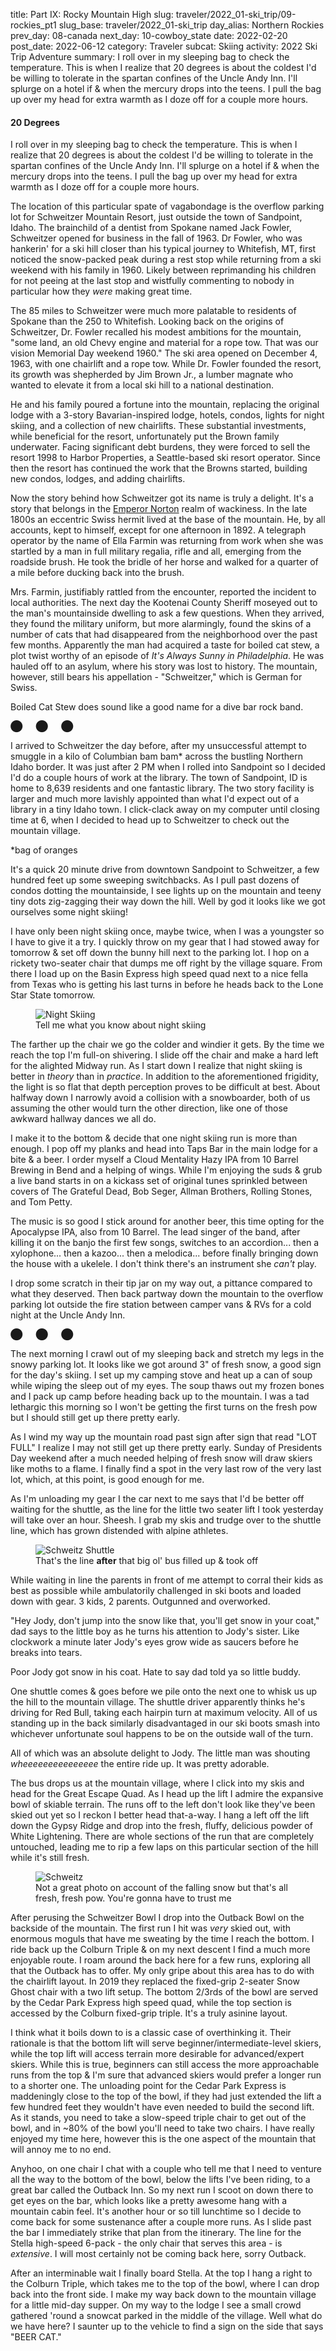 title: Part IX: Rocky Mountain High
slug: traveler/2022_01-ski_trip/09-rockies_pt1
slug_base: traveler/2022_01-ski_trip
day_alias: Northern Rockies
prev_day: 08-canada
next_day: 10-cowboy_state
date: 2022-02-20
post_date: 2022-06-12
category: Traveler
subcat: Skiing
activity: 2022 Ski Trip Adventure
summary: I roll over in my sleeping bag to check the temperature. This is when I realize that 20 degrees is about the coldest I'd be willing to tolerate in the spartan confines of the Uncle Andy Inn. I'll splurge on a hotel if & when the mercury drops into the teens. I pull the bag up over my head for extra warmth as I doze off for a couple more hours.

<h4 class="article-subheader">20 Degrees</h4>
I roll over in my sleeping bag to check the temperature. This is when I realize
that 20 degrees is about the coldest I'd be willing to tolerate in the spartan
confines of the Uncle Andy Inn. I'll splurge on a hotel if & when the mercury
drops into the teens. I pull the bag up over my head
for extra warmth as I doze off for a couple more hours.

The location of this particular spate of vagabondage is the overflow parking lot
for Schweitzer Mountain Resort, just outside the town of Sandpoint, Idaho. The
brainchild of a dentist from Spokane named Jack Fowler, Schweitzer opened for business
in the fall of 1963. Dr Fowler, who was hankerin' for a ski hill closer than his typical
journey to Whitefish, MT, first noticed the snow-packed peak during a rest
stop while returning from a ski weekend with his family in 1960. Likely
between reprimanding his children for not peeing at the last stop and wistfully
commenting to nobody in particular how they *were* making great time.

The 85 miles to Schweitzer were much more palatable to residents of Spokane than
the 250 to Whitefish. Looking back on the origins of Schweitzer, Dr. Fowler
recalled his modest ambitions for the mountain, "some land, an old Chevy engine
and material for a rope tow. That was our vision Memorial Day weekend 1960." The
ski area opened on December 4, 1963, with one chairlift and a rope tow. While
Dr. Fowler founded the resort, its growth was shepherded by
Jim Brown Jr., a lumber magnate who wanted to elevate it from a local
ski hill to a national destination.

He and his family poured a fortune into the mountain, replacing the original
lodge with a 3-story Bavarian-inspired lodge, hotels, condos, lights for night
skiing, and a collection of new chairlifts. These substantial investments, while
beneficial for the resort, unfortunately put the Brown family underwater. Facing
significant debt burdens, they were forced to sell the resort 1998 to Harbor
Properties, a Seattle-based ski resort operator. Since then the resort has
continued the work that the Browns started, building new condos, lodges, and
adding chairlifts.

Now the story behind how Schweitzer got its name is truly a delight. It's a
story that belongs in the
<a href="/traveler/2022_01-ski_trip/03-wine.html?id=gg-bridge" target="_blank" rel="noopener noreferrer">Emperor Norton</a>
realm of wackiness. In the late 1800s an eccentric Swiss hermit lived at the base of
the mountain. He, by all accounts, kept to himself, except for one afternoon in
1892. A telegraph operator by the name of Ella Farmin was returning from work
when she was startled by a man in full military regalia, rifle and all, emerging
from the roadside brush. He took the bridle of her horse and walked for a
quarter of a mile before ducking back into the brush.

Mrs. Farmin, justifiably rattled from the encounter, reported the incident to
local authorities. The next day the Kootenai County Sheriff moseyed out to
the man's mountainside dwelling to ask a few questions. When they arrived, they
found the military uniform, but more alarmingly, found the skins of a
number of cats that had disappeared from the neighborhood over the past few
months. Apparently the man had acquired a taste for boiled cat stew, a plot
twist worthy of an episode of *It's Always Sunny in Philadelphia*. He was hauled
off to an asylum, where his story was lost to history. The mountain, however,
still bears his appellation - "Schweitzer," which is German for Swiss.

Boiled Cat Stew does sound like a good name for a dive bar rock band.

<p class="section-divider my-4">&#11044;&emsp;&ensp;&#11044;&emsp;&ensp;&#11044;</p>

I arrived to Schweitzer the day before, after my unsuccessful attempt to smuggle
in a kilo of Columbian bam bam\* across the bustling Northern Idaho border. It
was just after 2 PM when I rolled into Sandpoint so I decided I'd do a couple
hours of work at the library. The town of Sandpoint, ID is home to 8,639
residents and one fantastic library. The two story facility is larger and much
more lavishly appointed
than what I'd expect out of a library in a tiny Idaho town. I click-clack away
on my computer until closing time at 6, when I decided to head up to Schweitzer
to check out the mountain village.

\*bag of oranges

It's a quick 20 minute drive from downtown Sandpoint to Schweitzer, a few
hundred feet up some sweeping switchbacks. As I pull past dozens of
condos dotting the mountainside, I see lights up on the mountain and teeny
tiny dots zig-zagging their way down the hill. Well by
god it looks like we got ourselves some night skiing!

I have only been night skiing once, maybe twice, when I was a youngster so I
have to give it a try. I quickly throw on my gear that I had stowed away for
tomorrow & set off down the bunny hill next to the parking lot. I hop on a
rickety two-seater chair that dumps me off right by the village square. From there I load up
on the Basin Express high speed quad next to a nice fella from Texas who is
getting his last turns in before he heads back to the Lone Star State tomorrow.

<figure class="figure container-fluid">
  <img class="figure-img img-fluid mt-2 rounded" src="/theme/images/traveler/2022_01-ski_trip/rock1_night_skiing.jpeg" alt="Night Skiing">
  <figcaption class="figure-caption">Tell me what you know about night skiing</figcaption>
</figure>

The farther up the chair we go the colder and windier it gets. By the time we
reach the top I'm full-on shivering. I slide off the chair and make a hard left
for the alighted Midway run. As I start down I realize that night skiing
is better in *theory* than in *practice*. In addition to the aforementioned
frigidity, the light is so flat that depth perception proves to be difficult at
best. About halfway down I narrowly avoid a collision with a snowboarder, both of
us assuming the other would turn the other direction, like one of those awkward
hallway dances we all do.

I make it to the bottom & decide that one night skiing run is more than enough.
I pop off my planks and head into Taps Bar in the main lodge for
a bite & a beer. I order myself a Cloud Mentality Hazy IPA from 10 Barrel
Brewing in Bend and a helping of wings. While I'm enjoying the suds & grub a
live band starts in on a kickass set of original tunes sprinkled between covers
of The Grateful Dead, Bob Seger, Allman Brothers, Rolling Stones, and Tom Petty.

The music is so good I stick around for another beer, this time opting for the
Apocalypse IPA, also from 10 Barrel. The lead singer of the band, after killing
it on the banjo the first few songs, switches to an accordion... then a
xylophone... then a kazoo... then a melodica... before finally bringing
down the house with a ukelele. I don't think there's an instrument she *can't*
play.

I drop some scratch in their tip jar on my way out, a pittance compared to what
they deserved. Then back partway down the mountain to the overflow parking lot
outside the fire station between camper vans & RVs for a cold night
at the Uncle Andy Inn.

<p class="section-divider my-4">&#11044;&emsp;&ensp;&#11044;&emsp;&ensp;&#11044;</p>

The next morning I crawl out of my sleeping back and stretch my legs in the
snowy parking lot. It looks like we got around 3" of fresh snow, a
good sign for the day's skiing. I set up my camping stove and heat up a can of
soup while wiping the sleep out of my eyes. The soup thaws out my frozen bones
and I pack up camp before heading back up to
the mountain. I was a tad lethargic this morning so I won't be getting the first
turns on the fresh pow but I should still get up there pretty early.

As I wind my way up the mountain road past sign after sign that read "LOT FULL" I
realize I may not still get up there pretty early. Sunday of Presidents Day
weekend after a much needed helping of fresh snow will draw skiers like moths to
a flame. I finally find a spot in the very last row of the very last lot, which,
at this point, is good enough for me.

As I'm unloading my gear I the car next to me says that I'd be better off
waiting for the shuttle, as the line for the little two seater lift I took
yesterday will take over an hour. Sheesh. I grab my skis and trudge over to the
shuttle line, which has grown distended with alpine athletes.

<figure class="figure">
  <img class="figure-img img-fluid mt-2 rounded" src="/theme/images/traveler/2022_01-ski_trip/rock1_shuttle.jpeg" alt="Schweitz Shuttle">
  <figcaption class="figure-caption">That's the line <b>after</b> that big ol'
	bus filled up & took off</figcaption>
</figure>

While waiting in line the parents in front of me attempt to corral their kids as
best as possible while ambulatorily challenged in ski boots and loaded down with
gear. 3 kids, 2 parents. Outgunned and overworked.

"Hey Jody, don't jump into the snow like that, you'll get snow in your coat,"
dad says to the little boy as he turns his attention to Jody's sister. Like
clockwork a minute later Jody's eyes grow wide as saucers before he breaks into
tears.

Poor Jody got snow in his coat. Hate to say dad told ya so little buddy.

One shuttle comes & goes before we pile onto the next one to whisk us up the
hill to the mountain village. The shuttle driver apparently thinks he's
driving for Red Bull, taking each hairpin turn at maximum velocity. All
of us standing up in the back similarly disadvantaged in our ski boots smash
into whichever unfortunate soul happens to be on the outside wall of the turn.

All of which was an absolute delight to Jody. The little man was shouting
*wheeeeeeeeeeeeeee* the entire ride up. It was pretty adorable.

The bus drops us at the mountain village, where I click into my skis and head
for the Great Escape Quad. As I head up the lift I admire the expansive bowl
of skiable terrain. The runs off to the left don't look like they've been skied
out yet so I reckon I better head that-a-way. I hang a left off the lift down
the Gypsy Ridge and drop into the fresh, fluffy, delicious powder of White
Lightening. There are whole sections of the run that are completely untouched,
leading me to rip a few laps on this particular section of the hill while it's
still fresh.

<figure class="figure">
  <img class="figure-img img-fluid mt-2 rounded" src="/theme/images/traveler/2022_01-ski_trip/rock1_schweitz.jpeg" alt="Schweitz">
  <figcaption class="figure-caption">Not a great photo on account of the falling
	snow but that's all fresh, fresh pow. You're gonna have to trust me</figcaption>
</figure>

After perusing the Schweitzer Bowl I drop into the Outback Bowl on the
backside of the mountain. The first run I hit was *very* skied out, with
enormous moguls that have me sweating by the time I reach the bottom. I ride
back up the Colburn Triple & on my next descent I find a much more enjoyable
route. I roam around the back here for a few runs, exploring all that the
Outback has to offer. My only gripe about this area has to do with the
chairlift layout. In 2019 they replaced the fixed-grip 2-seater Snow Ghost chair
with a two lift setup. The bottom 2/3rds of the bowl are served by the Cedar
Park Express high speed quad, while the top section is accessed by the Colburn
fixed-grip triple. It's a truly asinine layout. 

I think what it boils down to is a classic case of overthinking it. Their
rationale is that the bottom lift will serve beginner/intermediate-level skiers,
while the top lift
will access terrain more desirable for advanced/expert skiers. While this is
true, beginners can still access the more approachable runs from the top & I'm sure
that advanced skiers would prefer a longer run to a shorter one. The unloading
point for the Cedar Park Express is maddeningly close to the top of the bowl, if
they had just extended the lift a few hundred feet they wouldn't have even
needed to build the second lift. As it stands, you need to take a slow-speed
triple chair to get out of the bowl, and in ~80% of the bowl you'll need to take
two chairs. I
have really enjoyed my time here, however this is the one aspect of the
mountain that will annoy me to no end.

Anyhoo, on one chair I chat with a couple who tell me that I need to
venture all the way to the bottom of the bowl, below the lifts I've
been riding, to a great bar called the Outback Inn. So my next run I scoot on
down there to get eyes on the bar, which looks like a pretty awesome hang with a
mountain cabin feel. It's another hour or so till lunchtime so I decide to come
back for some sustenance after a couple more runs. As I slide past the bar I
immediately strike that plan from the itinerary. The line for the Stella
high-speed 6-pack - the only chair that serves this area - is *extensive*. I
will most certainly not be coming back here, sorry Outback.

After an interminable wait I finally board Stella. At the top I hang a right to
the Colburn Triple, which takes me to the top of the bowl, where I can drop back
into the front side. I make my way back down to the mountain village for a
little mid-day supper. On my way to the lodge I see a small crowd gathered
'round a snowcat parked in the middle of the village. Well what do we have
here? I saunter up to the vehicle to find a sign on the side that says "BEER CAT."

<div style="width:80%; height:0; padding-bottom:60%; position:relative; margin: 0 auto;">
	<div class="tenor-gif-embed" data-postid="18418528" data-share-method="host" data-aspect-ratio="1.43498" data-width="100%"></div>
	<script type="text/javascript" async src="https://tenor.com/embed.js"></script>
</div>

10 Barrel Brewing teamed up with pro snowboarder and amateur handyman Mike
Basich to create a beer bar on wheels... Or, rather, tracks. He documented the
process of building out the Beer Cat, have a look.

<iframe class="col-12 video-div mb-3" height="400" src="https://www.youtube.com/embed/K56Bm8L9FRg" title="YouTube video player" frameborder="0" allow="accelerometer; autoplay; clipboard-write; encrypted-media; gyroscope; picture-in-picture" allowfullscreen></iframe>

I scoot up to the Cat and order myself a Nature Calls Mountain IPA. I enjoy the
tasty suds on the brick-lined streets of Schweitzer Village, the first beer I've
ever enjoyed from a snow-based conveyance.

<figure class="figure">
  <div class="row">
    <div class="col-6">
      <img class="figure-img img-fluid mt-2 rounded" src="/theme/images/traveler/2022_01-ski_trip/rock1_beer_cat1.JPEG" alt="Beer Cat">
    </div>
    <div class="col-6">
      <img class="figure-img img-fluid mt-2 rounded" src="/theme/images/traveler/2022_01-ski_trip/rock1_beer_cat2.JPEG" alt="Beer Cat">
    </div>
  </div>
  <figcaption class="figure-caption">DO get mobile!</figcaption>
</figure>

After lunch I make my way up to the Lakeview Triple chair, which access some
great advanced terrain at the top of the Schweitzer Bowl. The line for the chair
is non-existent and the snow is fantastic. I take 5-6 spins over here, my only
complaint being the brevity of the runs. I finish out the day exploring the rest
of the Schweitzer Bowl before calling it a day. A respectable 24,525 vertical
feet.

I unstrap the planks and take a load off with a Schweitzer Apr&egrave;s pilsner
at Taps. Sometimes a beer just hits different after a day of hard skiing. After
savoring the cold cruiser I make my way down to the car for the short drive to
Spokane, WA. My friend and former co-worker Matt and his lovely wife Caitlin
have graciously opened their home to this scraggly rambler living off the road.
After sleeping in my car last night I am certainly not too proud to take them up
on it.

<h4 class="article-subheader">Spokane</h4>

<iframe src="https://www.google.com/maps/embed?pb=!1m28!1m12!1m3!1d737433.4289185206!2d-117.38445771520384!3d48.02071607830927!2m3!1f0!2f0!3f0!3m2!1i1024!2i768!4f13.1!4m13!3e0!4m5!1s0x5363ce33bcca5687%3A0x6b38ae96d701aeee!2sSchweitzer%2C%20Schweitzer%20Mountain%20Road%2C%20Sandpoint%2C%20ID!3m2!1d48.367975699999995!2d-116.62274409999999!4m5!1s0x5361de8fa7347d63%3A0xc3a62004f5d8a26a!2sLiberty%20Lake%2C%20WA!3m2!1d47.6743428!2d-117.1124241!5e1!3m2!1sen!2sus!4v1657280051906!5m2!1sen!2sus" width="100%" height="450" style="border:0;" allowfullscreen="" loading="lazy" referrerpolicy="no-referrer-when-downgrade" class="my-3"></iframe>

My consummate hosts moved to Hooptown USA in the summer of 2021, when Caitlin
matriculated to the
Elson S. Floyd College of Medicine at Wazzu-Spokane. It's a nice, easy 90 minute
drive to their place, where I roll up
just before suppertime. I am greeted at the door by their adorable dog Barley,
who gets a full complement of scratches and pets. The human residents receive
hugs. It's been a few years since we've seen each other so we have plenty to
catch up on. Matt mostly about groundbreaking developments in protein powder
technology and bicep curl techniques*; Caitlin about her studies and how much of
the Krebs Cycle she can recall.

*We actually had many substantive, erudite conversations. Matt is a great dude.
I'm just contractually obligated to make jokes about his beefcakery. It is in no
way a feeble attempt to deflect feelings of envious inadequacy related to his
ceaseless accumulation of sculpted, lean mass. I would never.

<figure class="figure">
  <img class="figure-img img-fluid mt-2 rounded" src="/theme/images/traveler/2022_01-ski_trip/rock1_barley.jpeg" alt="Barley">
  <figcaption class="figure-caption">Don't act coy with me!</figcaption>
</figure>

I worked up an appetite on the slopes so we load up and head to Daft
Badger Brewing for supper just across the Idaho border in Couer d'Alene. I
order myself the pulled pork sandwich and a Mosaic SMASH IPA to warsh it down.
We continue to reminisce over dinner, waxing poetic about the halcyon days of
the San Antonio office. *Those were the days.*

After supper we head back to the house & chat a bit more before hitting the
sack. The next morning I wake up & rumble into the kitchen for some coffee.

"Mornin!" Caitlin cheerily greets me as she fixes me a cup o' joe. "Have you
ever heard of Lookout Pass?"

"Sure haven't"

"It's a little local ski area about an hour from here, I just read that they got
a foot of fresh snow last night."

<div style="width:80%; height:0; padding-bottom:65%; position:relative; margin: 0 auto;">
	<iframe src="https://giphy.com/embed/CUbiYQbsKSGAM" width="100%" height="100%" style="position:absolute" frameBorder="0" class="giphy-embed" allowFullScreen></iframe>
</div>

I'm out the door before they can even say bye. The ski area is 80 miles straight
down I-80 East. The road is a bit slick in patches but nothin' the ol' Nissan
can't handle. I arrive to find the parking lot completely full, with snowplows
clearing spots in the overflow area. I gear up and make the long trudge up a slight
incline to the lodge. I purchase a modestly priced day pass and slide down to
the Peak 1 Quad.

I hop on the chair & start chatting with a couple fellas who also made the
drive over from Spokane this morning. I ask advice for a first timer & they
tell me the Big Dipper run on the North Side has been
skiing great. We reach the top & I thank them for their intel and head towards
Big Dipper. Or so I thought. I get a little turned
around and bomb down a run by the name of Hercules instead. To be fair with a
foot of fresh snow it really doesn't matter which run you go down, it's going to
be epic. Hercules is a pretty kickass name anyhow.

<figure class="figure">
	<div style="width: 60%; position: relative; margin: 0 auto;">
		<img class="figure-img img-fluid mt-2 rounded" src="/theme/images/traveler/2022_01-ski_trip/rock1_lookout.jpeg" alt="Lookout Pass">
		<figcaption class="figure-caption">The good stuff</figcaption>
	</div>
</figure>

In a stark contrast to the corporate ski resorts I've been frequenting with my
Ikon, Lookout Pass has a local mountain charm. No glitz. No glamor. Just good, hard
skiing. It's the kind of place from 80s ski movies where everyone knows each
other, drinks cheap beer, and plots against the evil corporate developers planning
to turn the mountain into a Starbucks.

The lifts don't run as fast as the high speed quads & 6-packs, but that just
leaves more time for chatting with the locals. And it's mostly locals here at
this little hill on the Idaho-Montana border. And when I say on the border I
mean *on the border*. Half of the runs are in Idaho & half are in Montana. I
didn't hear any jawing from Idaho or Montana residents about which runs are
better but I have to imagine it
occurs. At least if people as immature as I live 'round these parts.

All of the runs trundle away from the same peak in different directions, so
you don't really need a trail map. You just throw yourself off the top until
you reach a lift & ride it back up. It would seem impossible to get lost here
but I'd put it at even odds that my mother would somehow find a way. Whatever
the case, it makes for a very symmetrical elevation trace on SkiTracks.

<figure class="figure">
  <div class="row">
    <div class="col-6">
      <img class="figure-img img-fluid mt-2 rounded" src="/theme/images/traveler/2022_01-ski_trip/rock1_lookout_trax.JPEG" alt="Lookout Pass">
    </div>
    <div class="col-6">
      <img class="figure-img img-fluid mt-2 rounded" src="/theme/images/traveler/2022_01-ski_trip/rock1_schweitz_trax.JPEG" alt="Schweitzer">
    </div>
  </div>
  <figcaption class="figure-caption">Lookout Pass on the left up-down-up-down.
	Yesterday's stats at Schweitzer on right for comparison. 825' avg. vertical vs
	1,290' avg. vertical.</figcaption>
</figure>

None of which is to say that the skiing is subpar. I would love to have this as
my local mountain. And this is the best snow I've had the entire trip. I am
happy as a hippo.

<figure class="figure">
  <img class="figure-img img-fluid mt-2 rounded" src="/theme/images/traveler/2022_01-ski_trip/rock1_lookout_map.jpeg" alt="Lookout Pass">
  <figcaption class="figure-caption">A real state-straddler</figcaption>
</figure>

I spend the afternoon cruising the wide open bowl on the frontside of the
mountain, occasionally popping into some nice glades with beautiful fluffy
powder. As the day comes to a close I just continue my final run past the lodge
and through the snowy parking lot all the way to my car. Thank goodness the
whole lot slopes downhill, skiing in two different states in a single day can
really take it out of you!

I encounter a minor snafu while loading up my gear when my rooftop cargo box
won't lock. It's about 10 degrees outside, which turns my poor hands into
icicles while trying to torque the little key. I curse the obstinate cargo box,
reluctant to release the key from its labyrinthine chamber. I capitulate before
catching frostbite and duck into the car for about 10 minutes to warm up my
paws. The second try is a charm, but not without a significant struggle and more
cursing.

I make it back to Matt & Caitlin's before sundown, just as Muscle Milk Matt is
heading to the gym. He invites me to join him as the gymnasium has a hot tub
where I can soak my sore muscles. Y'damn right. We check in at the front
counter, where I pay the $10 vigorish for a day pass. I head to the locker room
to change into my trunks before a hastily scribbled sign triggers an overwhelming
tsunami of despair in my soul.

SPA TEMPORARILY OUT OF ORDER. SORRY FOR THE INCONVENIENCE.

Sunofabitch.

I was really looking forward to stewing in a sweltry pool of stagnant water with
a group of septuagenarians. Well at least my chance of catching MRSA has dropped
precipitously. I wait in the lobby while Matt gets his swole on, never one to
get in the way of a fellow brother in iron's gainzzz. After the gym we head back
to the house for Barley's birthday dinner. We give the birthday girl all the
love & affection she deserves.

<figure class="figure">
  <div class="row">
    <div class="col-6">
      <img class="figure-img img-fluid mt-2 rounded" src="/theme/images/traveler/2022_01-ski_trip/rock1_barley_bday1.JPG" alt="Barley">
    </div>
    <div class="col-6">
      <img class="figure-img img-fluid mt-2 rounded" src="/theme/images/traveler/2022_01-ski_trip/rock1_barley_bday2.JPG" alt="Barley">
    </div>
  </div>
  <figcaption class="figure-caption">A dignified dame</figcaption>
</figure>

The next morning we\* brainstorm the day's Wordle over coffee. One of Caitlin's
classes has organized a Wordle competition and she's near the top of the pack.
After a few minutes of deliberations, we\*\* solve the puzzle on the second try.
An outstanding result that will keep her near the top of the leaderboard. That's
trusting the process.

\*I contributed nothing of value

\*\*Again, I'm using the first-person point of view very liberally here

After the big win Matt agrees to stand in as tour guide for the cosmopolis of
Spokane. We make the short drive into town and start with lunch at an
outstanding Thai place. After Xāh̄ār klāngwạn we head to the center of downtown for a spate of
aimless ambling. We cruise through Riverside Park, past art installations and
pavilions towards the sounds of crashing water.

We stop at A Place of Truths Plaza, a viewpoint overlooking the lower Spokane
Falls and the graceful arches of the Monroe Street Bridge. Bridge you say?

<figure class="figure">
  <img class="figure-img img-fluid mt-2 rounded" src="/theme/images/traveler/2022_01-ski_trip/rock1_spokane.jpeg" alt="Spokane">
  <figcaption class="figure-caption">At least John Stockton had a nice view
	while not learning about vaccinology</figcaption>
</figure>

The Monroe Street Bridge spans 896 feet over the Spokane River, the longest
concrete arch bridge in the US and third longest in the world when it was
completed in 1911. The stately bridge was designed by Spokane City Engineer
John Chester Ralston, supervised by city engineers, and built by local labor
crews, a truly home-grown masterpiece. The bridge also sports pedestrian
walkways on either side, complete with covered pavilions boasting
life-sized bas-relief bison skulls at each pier point of the main arch. I'll
never tire of the elegant shape of an arch bridge.

<figure class="figure">
  <img class="figure-img img-fluid mt-2 rounded" src="/theme/images/traveler/2022_01-ski_trip/rock1_spokane_skull.jpeg" alt="Bridge skull">
  <figcaption class="figure-caption">Not my picture, but you get the idea</figcaption>
</figure>

After admiring Spokane's civic achievements we stroll over to the Washington
Water Power building, the former site of a hydroelectric generation plant
built in 1890. Like a
couple of scofflaws we step over a chain alerting us that the park is closed due
to the snowy conditions. We walk right up to the water's edge for a better view
of the falls. A sharp gust blows off the river that chills us to the bone. Yeah, I
think I've had enough of the park. We set off back towards the car,
straight into the teeth of an unrelenting wind. By the time we make it back my
body is shivering like a wobbly washing machine on spin cycle.

Then it's back to the homestead for my last night in Spokane, which *totally*
sounds like a country song.

<p class="mx-4 fst-italic">
	Watchin' our breath in the cold mountain night<br>
	Sayin' without knowin' it's gonna be all right<br>
	Layin' in the arms of my sweetheart LuAnne<br>
	Tonight is all we got, it's my last night in Spokane
</p>

Or somethin' like that.

Just gotta find a nice young lady named LuAnne

Back at the house we have supper before a couple games of Dominion. It's my first
time playing so I certainly don't win but it's a lot of fun. It's easy to set
up, the games are quick, and the permutations are nearly infinite so you can't
just hone in on a certain strategy. This is a game I will definitely be
purchasing. After getting demolished one final time I hit the sack to rest up
for my drive tomorrow.

Cousin Randy is flying into Bozeman tomorrow for a few days of skiing Big Sky
with me. His flight is scheduled for 12 noon and the drive is 6 hours, which
means I'll have to leave at 5 AM to beat him there, accounting for the timezone
change, of course. We'll see about that.

<h4 class="article-subheader">Big Sky Bound</h4>
My alarm squawks bright & early and I lethargically peel myself out of bed after
a few smashes of that snooze button. My torpor continues as I languidly load
the car and shove off right at 6:30. Sorry Rand, at least the views from the
BZN airport are amazing.

The directions from Google Maps are pretty straightforward.

1. Get on I-90 E.
2. Follow I-90 for 375 miles to exit 299.
3. Follow Airway Blvd to Gallatin Field Rd.

I think I can figure that out.

<iframe src="https://www.google.com/maps/embed?pb=!1m28!1m12!1m3!1d6053845.564126982!2d-118.61247497213746!3d46.656968705916114!2m3!1f0!2f0!3f0!3m2!1i1024!2i768!4f13.1!4m13!3e0!4m5!1s0x5361de8fa7347d63%3A0xc3a62004f5d8a26a!2sLiberty%20Lake%2C%20WA!3m2!1d47.6743428!2d-117.1124241!4m5!1s0x534538730bf6a29d%3A0xc00073ee50bbeaeb!2sBozeman%20Yellowstone%20International%20Airport%20BZN%2C%20850%20Gallatin%20Field%20Rd%2C%20Belgrade%2C%20MT%2059714!3m2!1d45.7784043!2d-111.1612273!5e1!3m2!1sen!2sus!4v1657320472039!5m2!1sen!2sus" width="100%" height="450" style="border:0;" allowfullscreen="" loading="lazy" referrerpolicy="no-referrer-when-downgrade"></iframe>

About 20 miles east of town I pass by the beautiful vistas of Lake Couer d'Alene,
which was completely obscured by snow the other day when I rolled through on my
way to Lookout Pass. Which, speak of the devil, I pass right by about
60 more miles down the road.

As I'm winding through the Rattlesnake Mountains of the Lolo National Forest I
glance down at my car's thermometer.

***-17&deg;F***.

Holy smokes.

Speaking of smoke, it's so cold outside that the frigid waters of the St. Regis
River are smoking like a hot tub. The heat from my body has
created a thin layer of ice on the inside of my window. It's not
just cold, it's *fucking cold*.

<figure class="figure">
  <img class="figure-img img-fluid mt-2 rounded" src="/theme/images/traveler/2022_01-ski_trip/rock1_bs_window.jpeg" alt="Window ice">
  <figcaption class="figure-caption">First time I've ever seent that</figcaption>
</figure>

About 15 minutes from the airport I get a text from Randy that they just landed.
Looks like I'm not the only one running late today. I pull up to the terminal
to wait for Rand to emerge.

And wait...

And wait...

It's nearly 45 minutes before he
steps out into the brisk Montana air. We'll just blame their laggardly baggage
handling system on supply chain issues. Or wait, is it that nobody wants to work
anymore? Has to be one of those. They seem to assuage all episodes of
disproportionate indignation these days.

I give Randy a big bear hug & load his gear into the car. We set our course for
the Mountainview Lodge a few miles north of downtown Bozeman, one of the very few
reasonable accommodation options. The most modestly priced room in
downtown Bozeman is over $600/night and if we want to get near the ski hill it
would set us back over a grand. This is my fourth time coming to Big Sky and I
have never seen prices even approach this level of lunacy. I've always stayed
right by the mountain for a decent rate. Hell last year we got a ski-in/ski-out
joint. This time we'll have to drive nearly an hour each way. Dadgum.

We drop our bags at the hotel and head towards downtown Bozeman, a delightful little
mountain town with stone buildings, ski shops, saloons, and boutique stores
where you can spend a small fortune trying to look like a cowboy caricature from
Yellowstone. Speaking of which, as we near downtown Randy asks how far it is to
Yellowstone. I know the north entrance is just south of here a piece and after consulting
Google Maps it appears to be an hour and a half. Since we have nothing better to
do we decide to bomb down there to check it out.

We head east for 25 miles to the Yellowstone River Valley, just to the east of
the Gallatin Canyon, home of Big Sky. We are treated to stunning views of two
dramatic ridges of mountain peaks flanking a wide valley dotted with farms. As
we're driving we begin to notice the road conditions deteriorating. Before we
know it the entire road is covered in a layer of snow & ice. The sun is starting
to sink low in the sky & we find out that it will set just after we get to the
park. So it will be cold, we won't be able to see much at the park, and the entire drive
back to Bozeman will be in the dark. After a quick discussion we make the
prudent decision to cut our losses & turn back now.

We probably should have thought of that before setting off on this foolish
endeavor, but sometimes you just gotta give into your impulses. And we got some
great views anyhow.

We make it back to the hotel and decide to have supper at the 19th Hole Bar &
Grill right next door. I order myself a Haze Trip Hazy IPA from Bozeman
Brewing and a jerk mango chicken sandwich that's surprisingly good for a little
pub-grub watering hole on the outskirts of town. After supper we hit the sack,
ready for some Big Sky skiing.

<p class="section-divider my-4">&#11044;&emsp;&ensp;&#11044;&emsp;&ensp;&#11044;</p>
"Well the crazy bastard actually did it"

"Huh?"

"Putin. He invaded Ukraine this morning"

"Well shit, that's not good"

We lethargically pull on our ski gear while watching the news and doomscrolling
Twitter. We head down to the lobby for some coffee & brekky before our southerly
trip to the heart of the Madison Range. As we emerge from the sliding doors of
the hotel the needle of a thermometer catches my attention. 0&deg;F. It's gonna
be a cold one out there.

<figure class="figure">
  <img class="figure-img img-fluid mt-2 rounded" src="/theme/images/traveler/2022_01-ski_trip/rock1_thermometer.jpeg" alt="Cold">
  <figcaption class="figure-caption">Is it? Is it gonna be a cold one out there,
  Wally!!???</figcaption>
</figure>

Randy and I hit the road, winding through the scenic ravines of the
Gallatin River canyon. Fortunately the roads are clear.
Unfortunately we're behind a semi truck that refuses to use the
roadside pullouts so we're forced to trudge along at 30 mph the entire way.

After an intolerably slow drive with a car train stretching as far as the eye
can see we finally make the left turn into Big Sky - the place where the ski
bug bit me right in the ass back in 2018. As I mentioned, this is my fourth
journey to The Biggest Skiing in America. The second was the first weekend in
2020, right before everything shut the fuck down, and the third was February
2021 after I caught the plague & my immaculate immune system was on full
alert.

I absolutely love Big Sky. I would probably consider this my home mountain.
After that first trip I was talking among the fellas how great it was and the
gals encouraged buying a vacation home there. We kicked the tires on it but
didn't get too far down the road but boy do I wish we had. That sucker
would have probably at least doubled in value. Y'know hindsight and all that.

We find a parking space and get all geared up. Geared up and layered up. Layers are
essential today with these bone chilling temps. Speaking of which, when I open
the cargo box I find that the delicious bottles of wine I purchased in
<a href="/traveler/2022_01-ski_trip/07-redwood.html?id=wine" target="_blank" rel="noopener noreferrer">Oregon</a> are not a fan of the cold either. Pretty dumb to leave
them out in the cold, although it honestly didn't even cross my mind. Glad they
were in the cargo box & not inside the car at least.

<figure class="figure">
  <img class="figure-img img-fluid mt-2 rounded" src="/theme/images/traveler/2022_01-ski_trip/rock1_wine.jpeg" alt="Wine">
  <figcaption class="figure-caption">Well that's unfortunate</figcaption>
</figure>

The shuttle swings around and we hop on for the short ride to the hill. This is
when my enthusiasm for Big Sky begins to wane. When we first came here in 2018
there were some nice amenities, sure, but it was
mostly about the skiing. You still felt a bit grimy walking into Scissorbill's
Saloon. By the grace of god Scissorbill's is still here, however around it has
sprung up bistros, gastropubs, caf&eacute;s,
boutiques, lounges, and ristorantes. It's sickening.

When Covid hit, one of the pyrrhic beneficiaries of the disgorging of the
roiling masses of jagoffs from Northern California was Bozeman, MT. Its housing
supply bulged at the seams, causing skyrocketing prices that are displacing
locals and making it nearly impossible for service sector workers to find a
place to live. A Bozeman local even took to "<a href="https://www.kbzk.com/news/local-news/man-using-cardboard-sign-begging-people-to-sell-him-a-home-settling-into-new-house"
target="_blank" rel="noopener noreferrer">begging</a>"
for a home, having been outbid for dozens of others.

As we slide up to the Swift Current chair we see the temperature is still
hovering around 0 &deg;F at the base, -5 &deg;F at the summit. *Frigid*. The
Swift Current, which used to be a high-speed quad, has been
upgraded this year to a high-speed 6-pack with heated seats and a bubble visor.
The seating capacity of the chair has increased by 50% yet the line is ridiculously
long. It's the longest line I've seen anywhere at Big Sky. What in the hell is
happening to my beloved mountain?? I came here for the skiing not for the heated
seats. The "Don't Vail Big Sky" sticker I saw my first time is really hitting
different right now. I'm a flatlander from Oklahoma but this place holds a special
place in my cold, dark heart. As one of the gentrifying outsiders I hate to see
all these gentrifying outsiders ruin my home of one-week-a-year.

As Randy and I make our way to the top we hear some Boston accents. For
fucks sake, we're getting gentrified by *Massholes*. Californians are bad enough
but *Massholes*?? If it weren't for this bubble I might just peel out of this
contraption and leave these suckers behind.

We find out that they are the reason for the huge line, apparently everyone on
the East Coast is on their "winter break" from school and they all decided to
come to Big Sky. Fuckin East Coast elite shitheads. What the hell is winter
break anyways? Kids these days are soft.

We finally reach the top and peel off to the right for the Powder Seeker lift.
This lift accesses a wide bowl of great terrain & one of my favorite places to
run laps. The top of this lift also accesses the Lone Peak
Tram, a cableway strung from the top of Lone Peak that
shuttles two glorified buckets to and fro up a sheer vertical face to an
elevation of 11,150'. On a clear day you can see three states and two national
parks. Most of the best skiing at Big Sky spreads out from the top of the tram.
Unfortunately that makes it a popular destination and wait times have been
known to eclipse two hours.

<figure class="figure">
  <img class="figure-img img-fluid mt-2 rounded" src="/theme/images/traveler/2022_01-ski_trip/rock1_ps_bowl.JPG" alt="Powder Seeker">
  <img class="figure-img img-fluid mt-2 rounded" src="/theme/images/traveler/2022_01-ski_trip/rock1_tram.JPG" alt="Lone Peak Tram">
  <figcaption class="figure-caption">Top: the Powder Seeker Bowl.
  <br>
  Bottom: the view looking up the tram line towards Lone Peak</figcaption>
</figure>

This year the corporate bigwigs running the mountain have decided to begin
charging for access to the tram. Today it's $80. Yikes. When we
reach the top I peek over to the tram and see that the line at least an hour
long. $80 and an hour wait for each ride. Double yikes. I'd love to show Randy
the outstanding views and killer lines from the top but it's hard to justify.
If it were $80 and no wait or an hour wait and no charge I think we'd give it a
look. But not both. Ain't nobody got time for that.

<figure class="figure">
  <img class="figure-img img-fluid mt-2 rounded" src="/theme/images/traveler/2022_01-ski_trip/rock1_lone_peak1.JPG" alt="Lone Peak">
  <img class="figure-img img-fluid mt-2 rounded" src="/theme/images/traveler/2022_01-ski_trip/rock1_lone_peak2.jpg" alt="Lone Peak">
  <figcaption class="figure-caption">A couple views from the top of Lone Peak
  from a former trip</figcaption>
</figure>

So we take a few laps on Powder Seeker before heading over to Moonlight
Basin. This isn't my favorite area, the skiing is just ok
and a ton of runs funnel down to a single lift, which results in some pretty
long lines for the Six Shooter chair. But I figure I should
show Randy the whole mountain while he's up here. As we're cruising down
some groomies towards Six Shooter I hear a horrific scrape and a tug on my
right ski. What the fuck? Did I just hit a rock? On a *groomer*?

I can't describe the feeling deep, deep down in the pit of your soul when you
gash the very first pair of skis you've ever owned. In fact, I don't think the
English language can adequately describe it. German has a word, *Weltschmerz*,
that's been said to be untranslatable into English, but has been
approximately described to mean "the weariness that comes with
knowing that the world is going to let you down no matter what and there's
nothing you can do to stop it." That might come close.

But as they say in the skiing community, "they're tools not jewels." I was bound
to rough em up at some point but it's still painful. We make it down to Six
Shooter and thankfully the line ain't too bad. Unfortunately, though, the
mercury has continued to sit at 0 &deg;F and my feet are starting to turn into
popsicles. We ski back down to the main area and dip into the lodge for a bit to
warm up my tootsies. I buy a set of toe warmers, the first performance
enhancers I've needed since buying these Rossignol ski boots in 2017.

After about 15 minutes we gear back up and head out there. I decide to take
Randy around the backside to show him the Shedhorn & Dakota areas. We make our
way around yonder and the snow ain't much better back here. Dakota has some of
my favorite glade skiing but almost the entirety of the glades are exposed
stumps and boulders. It's a pretty sad sight. We end up grabbing a quick bite at
the Shedhorn Lodge, a yurt on the backside that specializes in chili and cold
beers. While at the yurt we see a nice looking run that just might be
accessible from the Dakota chair. Figure we should give it a shot.

We head over to the Dakota chair then traverse hard right at the top. It's a
hell of a workout, across the bottom runout of the Liberty Bowl and through a
small ribbon of snow cut across a
rockfield. Finally we reach the ridge and peer over the side to find a nice
steep bowl of decent looking snow. We drop in and it skis like
a dream. Steep & open with great fluff to link turns all the way down in one go.
Whoooo boy that was fun as hell, we should do it again. So we do.

<figure class="figure d-table mx-auto">
  <img class="figure-img img-fluid mt-2 rounded" src="/theme/images/traveler/2022_01-ski_trip/rock1_face_shot.gif" alt="Dakota run">
    <figcaption class="figure-caption" style="display:table-caption;caption-side:bottom;">
    The best runs we had all day. I don't
    think I need to say this but these satellite photos are from the summer.
    The conditions weren't <b>that</b> bad.</figcaption>
</figure>

It's getting late in the day and the lifts back here are about to close so we
head back over to the frontside. We have another hour till quittin' time so we
load up on the Ramcharger *8 seater* for a few laps on the far Eastern flank
of the mountain. The runs aren't too challenging but we go full send anyway. We
was goin' *fast*.

All things considered it was a decent day. Not great, not terrible. Six Shooter
all the way over to Dakota plus Ramcharger is a pretty full survey
of the mountain. Plus scrounging together 25,000' of vertical on the worst snow
conditions I've seen here is respectable. At the base we talk with one
of the workers who said they didn't even groom last night because the coverage
was too thin. My lord.

<figure class="figure d-table mx-auto">
  <img class="figure-img img-fluid mt-2 rounded" src="/theme/images/traveler/2022_01-ski_trip/rock1_big_sky1.gif" alt="Big Sky">
    <figcaption class="figure-caption" style="display:table-caption;caption-side:bottom;">
    At least we got to see most of the mountain</figcaption>
</figure>

<h4 class="article-subheader">Bozeman</h4>
Randy and I head back to the car and load up for the drive back to Bozeman.
While we're driving I remember a couple friends-of-friends that we met last time
skiing out here that are good people. I text my buddy Petey (he's a good egg) for their
information and shoot Luke & Lindsay a text to see if they want to hang out in
Bozeman. We agree to meet up at The Cannery at 6:30, which should give Randy
and I some time to cruise around downtown a bit.

We park the rig and set out on foot, wandering about with no purpose. We pop into
a ski equipment and apparel store, where a shirt sporting a bison inside a 
Grateful Dead stealie catches my eye. Randy grabs it and says he'll buy it for
me for driving. Gee thanks, cuz!!

<figure class="figure">
  <img class="figure-img img-fluid mt-2 rounded" src="/theme/images/traveler/2022_01-ski_trip/rock1_stealie.jpeg" alt="Stealie shirt">
  <figcaption class="figure-caption">Right up my alley</figcaption>
</figure>

We head back out onto Main Street for some more rambling when I see an old
clock & watch shop that draws me in like the Sirens of Odysseus. We walk around
and admire the horological treasures, chatting with the young fella working. They have a
couple nice Rolexes but my favorite watches they had were the Zeppelins, a
German brand from the same manufacturers of Junkers, named after
aviation pioneer Hugo Junkers. I'm a sucker for pilot's watches and the guy at
the shop notices the IWC Pilot Spitfire on my wrist. I see myself go up a
notch in his book.

Before we know it it's time to meet Luke & Lindsay so we head over to The Cannery
& belly up to the bar. They join us a few minutes later and we catch up on
everything that's happened since we last saw each other in the beforetimes.
When they ask how the skiing was I don't hold back. I lay into Big Sky about both
the new yuppie
developments and the horrendous snow. Luke tells me he can't help me on the
former but may be able to on the latter. He just got done snowboarding at
Bridger Bowl, a smaller resort popular among locals for its proximity to Bozeman
and its playground of advanced and extreme terrain. He says the snow
conditions are great, which causes Randy and I to perk up like a of couple middle aged
divorc&eacute;es on half priced cosmo night at Margaritaville. We look at each other and decide
right then and there to rip up Bridger Bowl tomorrow. Big Sky is for the birds.

We have a couple more brewskis before Luke & Lindsay have to skedaddle. We close out
our tabs & venture out into the blustery Montana winds. We quickly find out that it's
going to be damn near impossible to find a table for supper so we load back into
the car and head back to the ol trusty 19th Hole. This time I wash
down the steak mushroom & swiss sando with a pint of Strange Cattle IPA from
MAP Brewing. Again, I am surprised at how good the food is here. By god.

After supper we head down for a soak in the hot tub. We slowly sink into the tub and I mean
*slowly* because it's probably the hottest water I've ever felt in a hot
tub. It feels magnificent on muscles that have already skied 5x more than I
normally do in a season. After a few minutes Randy climbs out of the tub and
jumps in the pool.

"Ohhhh man this feels great!"

"Really?"

"Yeah it's great for your body, hot to cold back & forth, the Romans used to do it"

When in Rome I suppose.

I hop in the pool and Randy ain't lying. This feels exhilarating. All those
Bay Area schmucks may have their villas and their bistros and their vegan
mocktails but they ain't got this. And boy do they not know what they're missing.
We do a few hot-cold cycles before cleaning up and hitting the sack. Got more
alpine athletics tomorrow.

<h4 class="article-subheader">Bridger Bowl</h4>
The next morning we wake up refreshed & excited to check out Bridger Bowl. I've
heard great things but never skied it because
we've always stayed down by Big Sky. Maybe those East Coast assholes
taking up all the hotels down yonder are a blessing in disguise. The drive to
Bridger is much shorter, only about 15-20 minutes compared to Big Sky's hour plus.

As we pull into the ski area we drive past a sign that reads "Ski Bridger Bowl
- *Ski the Cold Smoke*". Cold smoke is a reference to the dry, light powder
that tends to fall on the Bridger Mountains. The North-South orientation of the
ridge protects the cold smoke from the prevailing winds that can whisk
away even the deepest dumps at Big Sky.

The ski area began in 1950 as a modest operation with
one employee and a rope tow operated by an old car. Soon the Bridger Bowl
Association was formed, a not-for-profit entity founded by a group of Bozeman
skiers. The association was governed by a nine-member volunteer board of
directors and still operates this way to this day. All of the operating profits
since day one have gone back into the mountain, creating incremental, yet
organic growth. Membership in the association is open to all Montana residents
over the age of 18 who can scrounge together $25 for the application fee. Any
new development needs to be approved by the membership, which means we won't be seeing any
luxury lodges heated lifts like down south at Big Sky. And that's just the way
they like it.

We find a decent parking spot and hoof it up to the ticket counter. Bridger
isn't on the Ikon pass so we order a couple of day passes, which are affordably
priced as far as lift tickets go. After getting set up with our passes we
wander over to the Sunnyside chair to meet Luke and a few of his buddies.

This is Luke's home mountain so we'll let him chaperone; we're just along for
the ride today. On our way up we can't help but notice the imposing cliffs of
the Ridge looming over the ski area. Looks like some pretty gnarly terrain up
there, most of which is accessed via hiking. There are a few
places that look reasonable, but I think we'll just stick to the lift serviced
terrain today. Perhaps I'd be willing to try out a Ridge shot with fresher snow
& more familiarity with the mountain, but alas.

<figure class="figure">
  <img class="figure-img img-fluid mt-2 rounded" src="/theme/images/traveler/2022_01-ski_trip/rock1_bridger_ridge.jpeg" alt="The Ridge">
  <figcaption class="figure-caption">The infamous Bridger Ridge</figcaption>
</figure>

Off the Sunnyside chair we head right and do a few laps on the Powder Park &
Alpine chairs, darting through the trees for some nice patches of fluffy snow.
We start to work our way back to the left, to the Bridger chair then Pierre's
Knob. At the top of Pierre's Luke & his buddies split off to ski an area that
requires you to carry an avalanche beacon. Randy and I drop down into Emil's
Mile, a steep & wide chute that is right in our wheelhouse. We do a few spins
here at Pierre's, alternating between that run and a sick line we find on Last
Chance.

<figure class="figure">
  <img class="figure-img img-fluid mt-2 rounded" src="/theme/images/traveler/2022_01-ski_trip/rock1_bridger_lodge.jpeg" alt="Bridger Lodge">
  <figcaption class="figure-caption">The Mountain Man hisself</figcaption>
</figure>

After a few runs we head back down to the lodge for some lunch where we see Luke
& the fellas. They are finishing up and are heading back to Bozeman so it will
just be Rand & I for the rest of the day. We head right back up to our spot,
taking run after glorious run between Bridger & Pierre's.

On one of the trips up the Bridger chair I lose Randy. He's sitting there
right next to me one second. Gone the next. Like a fart in the wind.
A little context: Bridger has a
mid-way unloading station for folks who don't wish to conquer the terrain near
the top. On this particular trip, near the end of the day, Randy inadvertently unloads at
the midway station. We're right in the middle of a conversation
when he stands up and slides down the offloading ramp just as the chair
starts back skyward. All I can do is look down & laugh as I wave to him on
my continued upward journey.

At most mountains, I'd simply text or call him to setup a rendezvous. However at
Bridger Bowl there is absolutely no cell reception whatsoever. Not even a single
3G bar. So we're on our own now, hopefully destined to bump into each other in
a lift line. I ski back down to the bottom & don't see Rand. Oh well, if I ain't
see him on the hill I'll just meet him back at the car.

On my next trip up I witness one of the funniest dad moments I think I've
ever seen. It reminded me so much of my old man that it hurt. About halfway up
I see a kid, probably 5 years old,
pizza-ing straight down the mountain like a madman. He's absolutely booking it.
As you can imagine, he eventually wipes out, which isn't a big deal for a 5 year
old because they are bundled up in puffy suits and their bones are made of
rubber. So little man goes full-on yard sale, pauses for a sec, then starts
wailing like he's been injured, injured bad. Right then I glance about halfway up
the run to see dad, side stepping in his skis towards brother #2 who
is in a heap about 20 yards further up the hill. Dad is laboring heavily. Dad is
sick of this shit. Dad is questioning why he brought these little snots to the
mountain today. As he's slogging his way against the force of gravity
he hears the echos of brother #1 hollerin' from the spill. Dad turns, sees kid
\#1, and slowly dips his head in a tormented display of complete, tragic, and 
utter exasperation. Before my very eyes I have witnessed the transformation of a man
into the true embodiment of pure and unequivocal despair. He's found
himself wallowing in a deep, dark pit of *Weltschmerz*.

It's tough out there for a dad. I take a few more runs off Bridger and call it
a day. I head into the lodge to see if I can find Randy to no avail. I grab a
beer and post up on the patio to see if I can watch him come in. I see myriad
skiers but none of them are ol' Rand. Maybe he's already at the car? I head down
towards the rig & stop off at Grizzly Ridge, an outstanding ski bum watering hole
where you'd probably get your ass kicked if you said the word "apr&egrave;s".
Seeing as we're doing as the Romans do on this trip, I order myself a tallboy 
of Montucky Cold Snacks for the walk to the car. A walkin' boy.
I get to the car and still no Randy. Hmmmmm.

<figure class="figure d-table mx-auto">
  <img class="figure-img img-fluid mt-2 rounded" src="/theme/images/traveler/2022_01-ski_trip/rock1_montucky.jpeg" alt="Cold Snacks">
  <figcaption class="figure-caption" style="display:table-caption;caption-side:bottom;">
  Here's to you, Bridger</figcaption>
</figure>

I peel off my ski boots and slide into some more comfortable footwear and head
off back towards the lodge. Just as I'm nearing the base of the mountain
I see cuz heading right fer me with the last stragglers off the hill. I
gotta give it to Randy, he always manages to squeeze every last bit out of the
day when he's on the slopes.

<figure class="figure d-table mx-auto">
  <img class="figure-img img-fluid mt-2 rounded" src="/theme/images/traveler/2022_01-ski_trip/rock1_bridger.gif" alt="Bridger Bowl">
  <figcaption class="figure-caption" style="display:table-caption;caption-side:bottom;">
  Great day out there</figcaption>
</figure>

We load up the gear and head back towards town and the healing waters of the
Mountainview hot tub. The tub feels extra relaxing today and I think I overstay
my soak. As I slip into the pool for the Roman cooloff I start to feel a little
lightheaded & slightly nauseous. I down my extra large water bottle and fill er
up and down it again. I continue sippling off the water bottle in the pool for
the next 15 minutes when the malaise begins to wear off. I didn't feel
*terrible* just a little off. Tub time is best enjoyed in moderation's what I
always say.

We're both pooped from a couple days of hard skiing so we don't even attempt to
head downtown for supper. 19th Hole. If it ain't broke don't fix it. This time
I order the French dip and even after adjusting my expectations to what seems
unreasonably high for a joint of this caliber the 'Hole exceeds them. It might
be some of the best food from a place with the words "Bar & Grill" in the name.
Just a delicious little hidden gem on the outskirts of Bozeman.

After settling up we wander next door to the "casino," which is a room about the
same size of the restaurant with a couple dozen slot machines and video poker
stations. I snag a beer from the makeshift bar and watch Randy breakeven on a
few hands of poker before he loses interest and we head back to the room. One
more day on the slopes with ol Rand before he needs to git on & git back home to
Vegas.

<p class="section-divider my-4">&#11044;&emsp;&ensp;&#11044;&emsp;&ensp;&#11044;</p>

We wake up the next morning and cram everything into our suitcases. Randy's
flight isn't until later in the afternoon so we should be able to get almost a
full day of skiing in. We load into the car and head back down to Big Sky,
enjoying the balmy 15 &deg;F weather.

We gear up & head right up to Powder Seeker for some warmup runs. Our first time
up we peek over at the tram line and once again, it looks like it's at least an
hour. The price even increased today to $100. So if you are buying a day pass
(which luckily we aren't because of the Ikon) and a tram pass you're
shelling out **$330**: $230 for the main lift ticket & $100 for the tram. Good
god almighty. We settle for a couple spins in the shadow of Lone Peak before
deciding to head over to Challenger. Outside
of LP, this is probably my favorite section of the mountain. It's steep,
it's fun, and it's a workout. Last year when all my friends called it a day I
lapped Challenger until last bell. It was great.

<figure class="figure container-fluid">
  <img class="figure-img img-fluid mt-2 rounded" src="/theme/images/traveler/2022_01-ski_trip/rock1_lone_peak.JPG" alt="Lone Peak">
  <figcaption class="figure-caption">If you squint you can see the top station
  for the tram up yonder</figcaption>
</figure>

On our way up the lift I can already see it's not going to be great. Sections
that normally have pretty good coverage are full-on rock fields. We'll
have to avoid some of my favorite lines because of the exposed rocks.
Yikes. We do spot what looks like some good snow off to the right so we plan to
head thataway. Off the chair we traverse over to skier's left and drop down into
a run called Moonlight. And we quickly discover that it's not much better over
here. We left skiing behind at the unload station and began a game of
rock dodge. The first rule of rock dodge is dodge the rocks. The second rule of
rock dodge is there is only one rule. I'm not very good at rock dodge. Rock
dodge is no fun. I'm ready to be done with rock dodge.

After scraping the bottoms of my beautiful M5 Mantras on at least a dozen jagged
extrusions of dacite porphyry we finally reach the ridge we peeped from the lift.
It's a smallish steep-sided bowl that appears to have held its snow pretty well.
We drop in and finally experience the thrill of beautiful, smooth, delicious
snow. It's about damn time. The run is outstanding but much, much too short. We
reach the bottom & decide that despite the great run at the bottom, getting
there ain't worth it.

We head back up to Powder Seeker for a few more laps before venturing back to
Dakota for a couple runs on our favorite little honey hole. The last time down
an older fella at the bottom complimented us on our run. Y'damn right! Then
it's back to Powder Seeker, the best area from a cost/benefit
standpoint in our opinion. By the end of the day we tally 13 runs there, easily the most I've
done off that lift, but typically there are a lot of other areas that aren't
full of rocks.

<figure class="figure container-fluid">
  <img class="figure-img img-fluid mt-2 rounded" src="/theme/images/traveler/2022_01-ski_trip/rock1_powder_seeker.jpeg" alt="Powder Seeker">
  <figcaption class="figure-caption">We came. We saw. We sought powder. But look
  at all that tasty terrain off the top we missed out on. Greedy bastards.</figcaption>
</figure>

Around 2 PM we call it a day and head to the car with a couple hours to spare
before Randy's flight.
Cuz makes a quick change into some more comfortable clothes and we git on down
the road to the airport. I drop him off & give him
a big hug, another successful ski trip in the books.

Next up Wyoming. Giddy up.